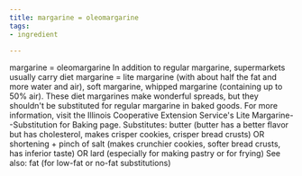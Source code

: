```yaml
---
title: margarine = oleomargarine
tags:
- ingredient

---
```

margarine = oleomargarine In addition to regular margarine, supermarkets usually carry diet margarine = lite margarine (with about half the fat and more water and air), soft margarine, whipped margarine (containing up to 50% air). These diet margarines make wonderful spreads, but they shouldn't be substituted for regular margarine in baked goods. For more information, visit the Illinois Cooperative Extension Service's Lite Margarine--Substitution for Baking page. Substitutes: butter (butter has a better flavor but has cholesterol, makes crisper cookies, crisper bread crusts) OR shortening + pinch of salt (makes crunchier cookies, softer bread crusts, has inferior taste) OR lard (especially for making pastry or for frying) See also: fat (for low-fat or no-fat substitutions)
